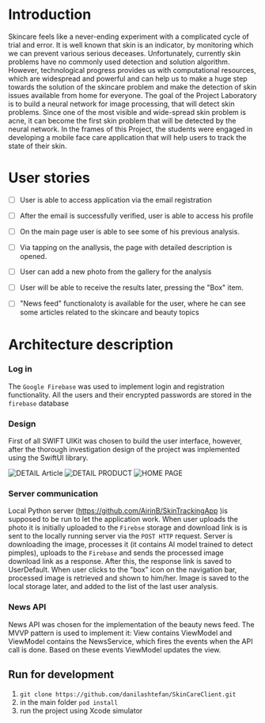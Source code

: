 # Introduction
Skincare feels like a never-ending experiment with a complicated cycle of trial and error. It is well known that skin is an indicator, by monitoring which we can prevent various serious deceases.
Unfortunately, currently skin problems have no commonly used detection and solution algorithm. However, technological progress provides us with computational resources, which are widespread and powerful and can help us to make a huge step towards the solution of the skincare problem and make the detection of skin issues available from home for everyone.
The goal of the Project Laboratory is to build a neural network for image processing, that will detect skin problems. Since one of the most visible and wide-spread skin problem is acne, it can become the first skin problem that will be detected by the neural network.
In the frames of this Project, the students were  engaged in developing a mobile face care application that will help users to track the state of their skin.


# User stories
- [ ] User is able to access application via the email registration
- [ ] After the email is successfully verified, user is able to access his profile
- [ ] On the main page user is able to see some of his previous analysis. 
- [ ] Via tapping on the anallysis, the page with detailed description is opened.
- [ ] User can add a new photo from the gallery for the analysis
- [ ] User will be able to receive the results later, pressing the "Box" item. 
- [ ] "News feed" functionaloty is available for the user, where he can see some articles related to the skincare and beauty topics


# Architecture description

### Log in

 The `Google Firebase` was used to implement login and registration functionality. All the users and their encrypted passwords are stored in the `firebase` database

### Design

First of all SWIFT UIKit was chosen to build the user interface, however, after the thorough investigation design of the project was implemented using the SwiftUI library.

![DETAIL Article](https://user-images.githubusercontent.com/27647952/118402185-25630600-b669-11eb-8fa0-0fa0f9b7a398.png)
![DETAIL PRODUCT](https://user-images.githubusercontent.com/27647952/118402187-272cc980-b669-11eb-8ba2-248d3afc54f8.png)
![HOME PAGE](https://user-images.githubusercontent.com/27647952/118402190-28f68d00-b669-11eb-9c47-c3fe0a2d8a5e.png)


### Server communication 

Local Python server (https://github.com/AirinB/SkinTrackingApp )is supposed to be run to let the application work. When user uploads the photo it is initially uploaded to the `Firebse` storage and download link is is sent to the locally running server via the `POST HTTP` request. Server is downloading the image, processes it (it contains AI model trained to detect pimples), uploads to the `Firebase` and sends the processed image download link as a response. After this, the response link is saved to UserDefault. When user clicks to the "box" icon on the navigation bar, processed image is retrieved and shown to him/her. Image is saved to the local storage later, and added to the list of the last user analysis.


### News API

News API was chosen for the implementation of the beauty news feed. The MVVP pattern is used to implement it: View contains ViewModel and ViewModel contains the NewsService, which fires the events when the API call is done. Based on these events ViewModel updates the view. 

## Run for development

1. `git clone https://github.com/danilashtefan/SkinCareClient.git` 
2. in the main folder `pod install`
3. run the project using Xcode simulator









